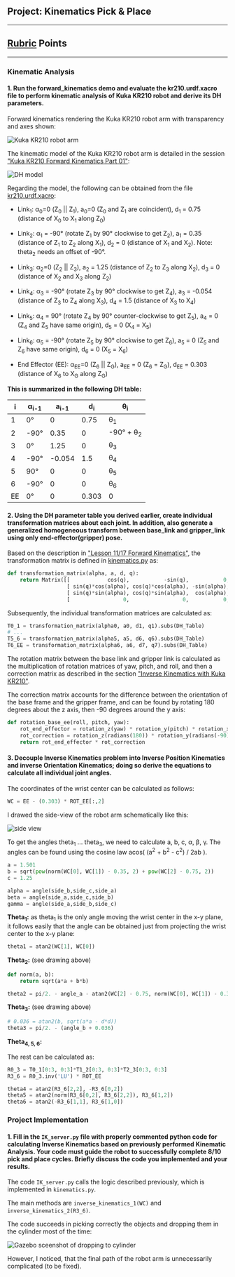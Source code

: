## Project: Kinematics Pick & Place

---

[//]: # (Image References)

[rviz_screenshot]: ./misc_images/rviz_screenshot_1.png
[DH_model]: ./misc_images/DH_model.png
[gazebo_screenshot]: ./misc_images/gazebo_screenshot.png
[kuka_side_view]: ./misc_images/kuka_side_view.png


## [Rubric](https://review.udacity.com/#!/rubrics/972/view) Points

---

### Kinematic Analysis
#### 1. Run the forward_kinematics demo and evaluate the kr210.urdf.xacro file to perform kinematic analysis of Kuka KR210 robot and derive its DH parameters.

Forward kinematics rendering the Kuka KR210 robot arm with transparency and axes shown:

![Kuka KR210 robot arm][rviz_screenshot]

The kinematic model of the Kuka KR210 robot arm is detailed in the session ["Kuka KR210 Forward Kinematics Part 01"](https://classroom.udacity.com/nanodegrees/nd209/parts/c199593e-1e9a-4830-8e29-2c86f70f489e/modules/8855de3f-2897-46c3-a805-628b5ecf045b/lessons/91d017b1-4493-4522-ad52-04a74a01094c/concepts/398f60b1-b112-41ec-b8bc-59e95a2cec70):

![DH model][DH_model]

Regarding the model, the following can be obtained from the file [kr210.urdf.xacro](./kuka_arm/urdf/kr210.urdf.xacro):

* Link<sub>1</sub>: &alpha;<sub>0</sub>=0 (Z<sub>0</sub> || Z<sub>1</sub>), a<sub>0</sub>=0 (Z<sub>0</sub> and Z<sub>1</sub> are coincident), d<sub>1</sub> = 0.75 (distance of X<sub>0</sub> to X<sub>1</sub> along Z<sub>0</sub>)

* Link<sub>2</sub>: &alpha;<sub>1</sub> = -90&deg; (rotate Z<sub>1</sub> by 90&deg; clockwise to get Z<sub>2</sub>), a<sub>1</sub> = 0.35 (distance of Z<sub>1</sub> to Z<sub>2</sub> along X<sub>1</sub>), d<sub>2</sub> = 0 (distance of X<sub>1</sub> and X<sub>2</sub>). Note: theta<sub>2</sub> needs an offset of -90&deg;.

* Link<sub>3</sub>: &alpha;<sub>2</sub>=0 (Z<sub>2</sub> || Z<sub>3</sub>), a<sub>2</sub> = 1.25 (distance of Z<sub>2</sub> to Z<sub>3</sub> along X<sub>2</sub>), d<sub>3</sub> = 0 (distance of X<sub>2</sub> and X<sub>3</sub> along Z<sub>2</sub>)

* Link<sub>4</sub>: &alpha;<sub>3</sub> = -90&deg; (rotate Z<sub>3</sub> by 90&deg; clockwise to get Z<sub>4</sub>), a<sub>3</sub> = -0.054 (distance of Z<sub>3</sub> to Z<sub>4</sub> along X<sub>3</sub>), d<sub>4</sub> = 1.5 (distance of X<sub>3</sub> to X<sub>4</sub>)

* Link<sub>5</sub>: &alpha;<sub>4</sub> = 90&deg; (rotate Z<sub>4</sub> by 90&deg; counter-clockwise to get Z<sub>5</sub>), a<sub>4</sub> = 0 (Z<sub>4</sub> and Z<sub>5</sub> have same origin), d<sub>5</sub> = 0 (X<sub>4</sub> = X<sub>5</sub>)

* Link<sub>6</sub>: &alpha;<sub>5</sub> = -90&deg; (rotate Z<sub>5</sub> by 90&deg; clockwise to get Z<sub>6</sub>), a<sub>5</sub> = 0 (Z<sub>5</sub> and Z<sub>6</sub> have same origin),  d<sub>6</sub> = 0 (X<sub>5</sub> = X<sub>6</sub>)

* End Effector (EE): &alpha;<sub>EE</sub>=0 (Z<sub>6</sub> || Z<sub>G</sub>), a<sub>EE</sub> = 0 (Z<sub>6</sub> = Z<sub>G</sub>), d<sub>EE</sub> =  0.303 (distance of X<sub>6</sub> to X<sub>G</sub> along Z<sub>G</sub>)


**This is summarized in the following DH table:**

i | &alpha;<sub>i-1</sub> | a<sub>i-1</sub> | d<sub>i</sub> | &theta;<sub>i</sub>
--- | --- | --- | --- | ---
1 | 0&deg; | 0 | 0.75 | &theta;<sub>1</sub>
2 | -90&deg; | 0.35 | 0 | -90&deg; + &theta;<sub>2</sub>
3 | 0&deg; | 1.25 | 0 | &theta;<sub>3</sub>
4 | -90&deg; | -0.054 | 1.5 | &theta;<sub>4</sub>
5 | 90&deg; | 0 | 0 | &theta;<sub>5</sub>
6 | -90&deg; | 0 | 0 | &theta;<sub>6</sub>
EE | 0&deg; | 0 | 0.303 | 0

#### 2. Using the DH parameter table you derived earlier, create individual transformation matrices about each joint. In addition, also generate a generalized homogeneous transform between base_link and gripper_link using only end-effector(gripper) pose.

Based on the description in ["Lesson 11/17 Forward Kinematics"](https://classroom.udacity.com/nanodegrees/nd209/parts/c199593e-1e9a-4830-8e29-2c86f70f489e/modules/8855de3f-2897-46c3-a805-628b5ecf045b/lessons/87c52cd9-09ba-4414-bc30-24ae18277d24/concepts/c0837700-3de6-4c41-8a5d-1e25936e0cdb), the transformation matrix is defined in [kinematics.py](./kuka_arm/scripts/kinematics.py#L29) as:

```python
def transformation_matrix(alpha, a, d, q):
    return Matrix([[            cos(q),           -sin(q),           0,             a],
                   [ sin(q)*cos(alpha), cos(q)*cos(alpha), -sin(alpha), -sin(alpha)*d],
                   [ sin(q)*sin(alpha), cos(q)*sin(alpha),  cos(alpha),  cos(alpha)*d],
                   [                 0,                 0,           0,             1]])
```

Subsequently, the individual transformation matrices are calculated as:

```python
T0_1 = transformation_matrix(alpha0, a0, d1, q1).subs(DH_Table)
# ...
T5_6 = transformation_matrix(alpha5, a5, d6, q6).subs(DH_Table)
T6_EE = transformation_matrix(alpha6, a6, d7, q7).subs(DH_Table)
```

The rotation matrix between the base link and gripper link is calculated as the multiplication of rotation matrices of yaw, pitch, and roll, and then a correction matrix as described in the section ["Inverse Kinematics with Kuka KR210"](https://classroom.udacity.com/nanodegrees/nd209/parts/c199593e-1e9a-4830-8e29-2c86f70f489e/modules/8855de3f-2897-46c3-a805-628b5ecf045b/lessons/91d017b1-4493-4522-ad52-04a74a01094c/concepts/a1abb738-84ee-48b1-82d7-ace881b5aec0).

The correction matrix accounts for the difference between the orientation of the base frame and the gripper frame, and can be found by rotating 180 degrees about the z axis, then -90 degrees around the y axis:

```python
def rotation_base_ee(roll, pitch, yaw):
    rot_end_effector = rotation_z(yaw) * rotation_y(pitch) * rotation_x(roll)
    rot_correction = rotation_z(radians(180)) * rotation_y(radians(-90))
    return rot_end_effector * rot_correction
```

#### 3. Decouple Inverse Kinematics problem into Inverse Position Kinematics and inverse Orientation Kinematics; doing so derive the equations to calculate all individual joint angles.

The coordinates of the wrist center can be calculated as follows:

```python
WC = EE - (0.303) * ROT_EE[:,2]
```

I drawed the side-view of the robot arm schematically like this:

![side view][kuka_side_view]

To get the angles theta<sub>1</sub> ... theta<sub>3</sub>, we need to calculate a, b, c, &alpha;, &beta;, &gamma;. The angles can be found using the cosine law
acos( (a<sup>2</sup> + b<sup>2</sup> - c<sup>2</sup>) / 2ab ).

```python
a = 1.501
b = sqrt(pow(norm(WC[0], WC[1]) - 0.35, 2) + pow(WC[2] - 0.75, 2))
c = 1.25

alpha = angle(side_b,side_c,side_a)
beta = angle(side_a,side_c,side_b)
gamma = angle(side_a,side_b,side_c)
```

**Theta<sub>1</sub>:** as theta<sub>1</sub> is the only angle moving the wrist center in the x-y plane, it follows easily that the angle can be obtained just from projecting the wrist center to the x-y plane:

```python
theta1 = atan2(WC[1], WC[0])
```

**Theta<sub>2</sub>:** (see drawing above)

```python
def norm(a, b):
    return sqrt(a*a + b*b)

theta2 = pi/2. - angle_a - atan2(WC[2] - 0.75, norm(WC[0], WC[1]) - 0.35)
```

**Theta<sub>3</sub>:** (see drawing above)

```python
# 0.036 = atan2(b, sqrt(a*a - d*d))
theta3 = pi/2. - (angle_b + 0.036)
```

**Theta<sub>4, 5, 6</sub>:**

The rest can be calculated as:

```python
R0_3 = T0_1[0:3, 0:3]*T1_2[0:3, 0:3]*T2_3[0:3, 0:3]
R3_6 = R0_3.inv('LU') * ROT_EE

theta4 = atan2(R3_6[2,2], -R3_6[0,2])
theta5 = atan2(norm(R3_6[0,2], R3_6[2,2]), R3_6[1,2])
theta6 = atan2(-R3_6[1,1], R3_6[1,0])
```

### Project Implementation

#### 1. Fill in the `IK_server.py` file with properly commented python code for calculating Inverse Kinematics based on previously performed Kinematic Analysis. Your code must guide the robot to successfully complete 8/10 pick and place cycles. Briefly discuss the code you implemented and your results.

The code `IK_server.py` calls the logic described previously, which is implemented in `kinematics.py`.

The main methods are `inverse_kinematics_1(WC)` and `inverse_kinematics_2(R3_6)`.

The code succeeds in picking correctly the objects and dropping them in the cylinder most of the time:

![Gazebo sceenshot of dropping to cylinder][gazebo_screenshot]

 However, I noticed, that the final path of the robot arm is unnecessarily complicated (to be fixed).
